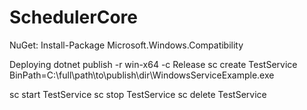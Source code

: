 # SchedulerCore

NuGet:
Install-Package Microsoft.Windows.Compatibility

Deploying
dotnet publish -r win-x64 -c Release
sc create TestService BinPath=C:\full\path\to\publish\dir\WindowsServiceExample.exe

sc start TestService
sc stop TestService
sc delete TestService
